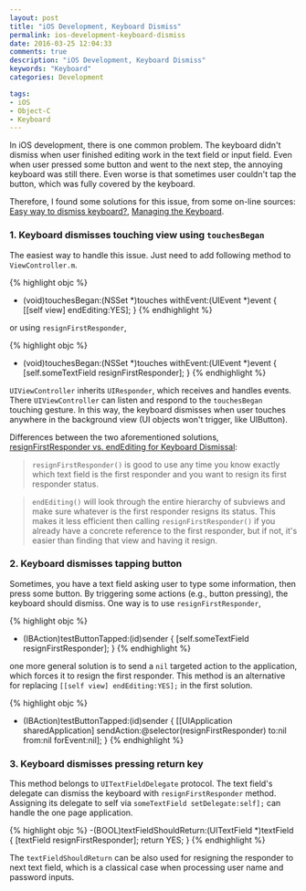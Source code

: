 ```yaml
---
layout: post
title: "iOS Development, Keyboard Dismiss"
permalink: ios-development-keyboard-dismiss
date: 2016-03-25 12:04:33
comments: true
description: "iOS Development, Keyboard Dismiss"
keywords: "Keyboard"
categories: Development

tags:
- iOS
- Object-C
- Keyboard
---
```


In iOS development, there is one common problem. The keyboard didn't dismiss when user finished editing work in the text field or input field. Even when user pressed some button and went to the next step, the annoying keyboard was still there. Even worse is that sometimes user couldn't tap the button, which was fully covered by the keyboard.

Therefore, I found some solutions for this issue, from some on-line sources: [Easy way to dismiss keyboard?](http://stackoverflow.com/questions/741185/easy-way-to-dismiss-keyboard), [Managing the Keyboard](https://developer.apple.com/library/ios/documentation/StringsTextFonts/Conceptual/TextAndWebiPhoneOS/KeyboardManagement/KeyboardManagement.html).

### 1. Keyboard dismisses touching view using `touchesBegan`
The easiest way to handle this issue. Just need to add following method to `ViewController.m`.

{% highlight objc %}
- (void)touchesBegan:(NSSet *)touches withEvent:(UIEvent *)event {
    [[self view] endEditing:YES];
}
{% endhighlight %}

or using `resignFirstResponder`,

{% highlight objc %}
- (void)touchesBegan:(NSSet *)touches withEvent:(UIEvent *)event {
    [self.someTextField resignFirstResponder];
}
{% endhighlight %}

`UIViewController` inherits `UIResponder`, which receives and handles events. There `UIViewController` can listen and respond to the `touchesBegan` touching gesture. In this way, the keyboard dismisses when user touches anywhere in the background view (UI objects won't trigger, like UIButton).

Differences between the two aforementioned solutions, [resignFirstResponder vs. endEditing for Keyboard Dismissal](http://stackoverflow.com/questions/29882775/resignfirstresponder-vs-endediting-for-keyboard-dismissal):

> `resignFirstResponder()` is good to use any time you know exactly which text field is the first responder and you want to resign its first responder status.

> `endEditing()` will look through the entire hierarchy of subviews and make sure whatever is the first responder resigns its status. This makes it less efficient then calling `resignFirstResponder()` if you already have a concrete reference to the first responder, but if not, it's easier than finding that view and having it resign.

### 2. Keyboard dismisses tapping button
Sometimes, you have a text field asking user to type some information, then press some button. By triggering some actions (e.g., button pressing), the keyboard should dismiss. One way is to use `resignFirstResponder`,

{% highlight objc %}
- (IBAction)testButtonTapped:(id)sender {
    [self.someTextField resignFirstResponder];
}
{% endhighlight %}

one more general solution is to send a `nil` targeted action to the application, which forces it to resign the first responder. This method is an alternative for replacing `[[self view] endEditing:YES];` in the first solution.

{% highlight objc %}
- (IBAction)testButtonTapped:(id)sender {
    [[UIApplication sharedApplication] sendAction:@selector(resignFirstResponder) to:nil from:nil forEvent:nil];
}
{% endhighlight %}

### 3. Keyboard dismisses pressing return key
This method belongs to `UITextFieldDelegate` protocol. The text field's delegate can dismiss the keyboard with `resignFirstResponder` method. Assigning its delegate to self via `someTextField setDelegate:self];` can handle the one page application.

{% highlight objc %}
-(BOOL)textFieldShouldReturn:(UITextField *)textField
{
    [textField resignFirstResponder];
    return YES;
}
{% endhighlight %}

The `textFieldShouldReturn` can be also used for resigning the responder to next text field, which is a classical case when processing user name and password inputs.


